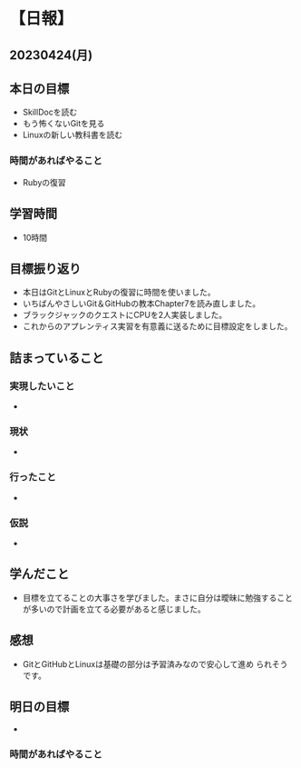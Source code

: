 # 【日報】
## 20230424(月)
## 本日の目標
- SkillDocを読む
- もう怖くないGitを見る
- Linuxの新しい教科書を読む
### 時間があればやること
- Rubyの復習
## 学習時間
- 10時間
## 目標振り返り
- 本日はGitとLinuxとRubyの復習に時間を使いました。
- いちばんやさしいGit＆GitHubの教本Chapter7を読み直しました。
- ブラックジャックのクエストにCPUを2人実装しました。
- これからのアプレンティス実習を有意義に送るために目標設定をしました。
## 詰まっていること
### 実現したいこと 
- 
### 現状
- 
### 行ったこと 
- 
### 仮説
- 
## 学んだこと
- 目標を立てることの大事さを学びました。まさに自分は曖昧に勉強することが多いので計画を立てる必要があると感じました。
## 感想
- GitとGitHubとLinuxは基礎の部分は予習済みなので安心して進め
られそうです。
## 明日の目標
- 

### 時間があればやること
